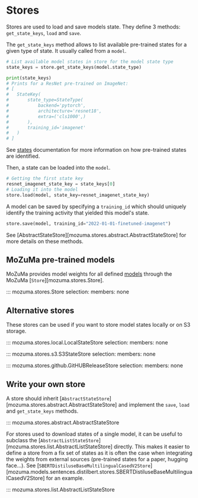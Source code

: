 # Stores

Stores are used to load and save models state.
They define 3 methods: `get_state_keys`, `load` and `save`.

The `get_state_keys` method allows to list available pre-trained states for a given type of state.
It usually called from a `model`.

```python
# List available model states in store for the model state type
state_keys = store.get_state_keys(model.state_type)

print(state_keys)
# Prints for a ResNet pre-trained on ImageNet:
# [
#   StateKey(
#       state_type=StateType(
#           backend='pytorch',
#           architecture='resnet18',
#           extra=('cls1000',)
#       ),
#       training_id='imagenet'
#   )
# ]
```

See [states](states.md) documentation for more information on how pre-trained states are identified.

Then, a state can be loaded into the `model`.

```python
# Getting the first state key
resnet_imagenet_state_key = state_keys[0]
# Loading it into the model
store.load(model, state_key=resnet_imagenet_state_key)
```

A model can be saved by specifying a `training_id` which should uniquely identify the training activity that yielded this model's state.

```python
store.save(model, training_id="2022-01-01-finetuned-imagenet")
```

See [AbstractStateStore][mozuma.stores.abstract.AbstractStateStore] for more details on these methods.

## MoZuMa pre-trained models

MoZuMa provides model weights for all defined [models](../models/index.md)
through the MoZuMa [`Store`][mozuma.stores.Store].

::: mozuma.stores.Store
    selection:
        members: none

## Alternative stores

These stores can be used if you want to store model states locally or on S3 storage.

::: mozuma.stores.local.LocalStateStore
    selection:
        members: none


::: mozuma.stores.s3.S3StateStore
    selection:
        members: none

::: mozuma.stores.github.GitHUBReleaseStore
    selection:
        members: none


## Write your own store

A store should inherit [`AbstractStateStore`][mozuma.stores.abstract.AbstractStateStore]
and implement the `save`, `load` and `get_state_keys` methods.

::: mozuma.stores.abstract.AbstractStateStore

For stores used to download states of a single model, it can be useful to subclass the
[`AbstractListStateStore`][mozuma.stores.list.AbstractListStateStore] directly.
This makes it easier to define a store from a fix set of states as it is often the case when
integrating the weights from external sources (pre-trained states for a paper, hugging face...).
See [`SBERTDistiluseBaseMultilingualCasedV2Store`][mozuma.models.sentences.distilbert.stores.SBERTDistiluseBaseMultilingualCasedV2Store]
for an example.

::: mozuma.stores.list.AbstractListStateStore
